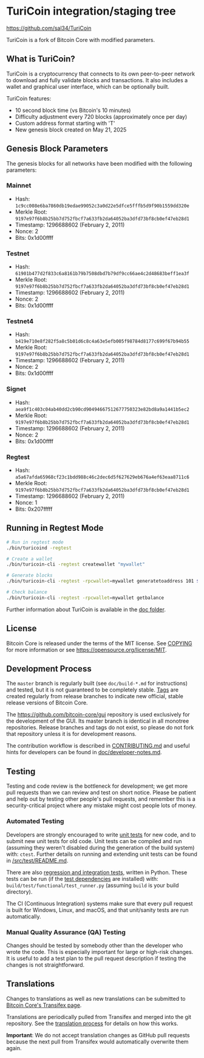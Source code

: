 TuriCoin integration/staging tree
=====================================

https://github.com/sal34/TuriCoin

TuriCoin is a fork of Bitcoin Core with modified parameters.

What is TuriCoin?
---------------------

TuriCoin is a cryptocurrency that connects to its own peer-to-peer network to download and fully
validate blocks and transactions. It also includes a wallet and graphical user
interface, which can be optionally built.

TuriCoin features:
- 10 second block time (vs Bitcoin's 10 minutes)
- Difficulty adjustment every 720 blocks (approximately once per day)
- Custom address format starting with 'T'
- New genesis block created on May 21, 2025

## Genesis Block Parameters

The genesis blocks for all networks have been modified with the following parameters:

### Mainnet
- Hash: `1c9cc008e6ba7860db19edae99052c3a0d22e5dfce5fffb5d9f90b1559dd320e`
- Merkle Root: `9197e97f6b8b25bb7d752fbcf7a633fb2da64052ba3dfd73bf8cb0ef47eb28d1`
- Timestamp: 1296688602 (February 2, 2011)
- Nonce: 2
- Bits: 0x1d00ffff

### Testnet
- Hash: `61901b477d2f833c6a8161b79b7508dbd7b79df9cc66ae4c2d48683beff1ea3f`
- Merkle Root: `9197e97f6b8b25bb7d752fbcf7a633fb2da64052ba3dfd73bf8cb0ef47eb28d1`
- Timestamp: 1296688602 (February 2, 2011)
- Nonce: 2
- Bits: 0x1d00ffff

### Testnet4
- Hash: `b419e710e8f282f5a8c5b01d6c8c4a63e5efb005f98784d8177c699f67b94b55`
- Merkle Root: `9197e97f6b8b25bb7d752fbcf7a633fb2da64052ba3dfd73bf8cb0ef47eb28d1`
- Timestamp: 1296688602 (February 2, 2011)
- Nonce: 2
- Bits: 0x1d00ffff

### Signet
- Hash: `aea9f1c403c04ab40dd2cb90cd90494667512677750323e82bd8a9a1441b5ec2`
- Merkle Root: `9197e97f6b8b25bb7d752fbcf7a633fb2da64052ba3dfd73bf8cb0ef47eb28d1`
- Timestamp: 1296688602 (February 2, 2011)
- Nonce: 2
- Bits: 0x1d00ffff

### Regtest
- Hash: `a5a67afda65968cf23c1bdd988c46c2dec6d5f627629eb676a4ef63eaa8711c6`
- Merkle Root: `9197e97f6b8b25bb7d752fbcf7a633fb2da64052ba3dfd73bf8cb0ef47eb28d1`
- Timestamp: 1296688602 (February 2, 2011)
- Nonce: 1
- Bits: 0x207fffff

## Running in Regtest Mode

```bash
# Run in regtest mode
./bin/turicoind -regtest

# Create a wallet
./bin/turicoin-cli -regtest createwallet "mywallet"

# Generate blocks
./bin/turicoin-cli -regtest -rpcwallet=mywallet generatetoaddress 101 $(./bin/turicoin-cli -regtest -rpcwallet=mywallet getnewaddress)

# Check balance
./bin/turicoin-cli -regtest -rpcwallet=mywallet getbalance
```

Further information about TuriCoin is available in the [doc folder](/doc).

License
-------

Bitcoin Core is released under the terms of the MIT license. See [COPYING](COPYING) for more
information or see https://opensource.org/license/MIT.

Development Process
-------------------

The `master` branch is regularly built (see `doc/build-*.md` for instructions) and tested, but it is not guaranteed to be
completely stable. [Tags](https://github.com/bitcoin/bitcoin/tags) are created
regularly from release branches to indicate new official, stable release versions of Bitcoin Core.

The https://github.com/bitcoin-core/gui repository is used exclusively for the
development of the GUI. Its master branch is identical in all monotree
repositories. Release branches and tags do not exist, so please do not fork
that repository unless it is for development reasons.

The contribution workflow is described in [CONTRIBUTING.md](CONTRIBUTING.md)
and useful hints for developers can be found in [doc/developer-notes.md](doc/developer-notes.md).

Testing
-------

Testing and code review is the bottleneck for development; we get more pull
requests than we can review and test on short notice. Please be patient and help out by testing
other people's pull requests, and remember this is a security-critical project where any mistake might cost people
lots of money.

### Automated Testing

Developers are strongly encouraged to write [unit tests](src/test/README.md) for new code, and to
submit new unit tests for old code. Unit tests can be compiled and run
(assuming they weren't disabled during the generation of the build system) with: `ctest`. Further details on running
and extending unit tests can be found in [/src/test/README.md](/src/test/README.md).

There are also [regression and integration tests](/test), written
in Python.
These tests can be run (if the [test dependencies](/test) are installed) with: `build/test/functional/test_runner.py`
(assuming `build` is your build directory).

The CI (Continuous Integration) systems make sure that every pull request is built for Windows, Linux, and macOS,
and that unit/sanity tests are run automatically.

### Manual Quality Assurance (QA) Testing

Changes should be tested by somebody other than the developer who wrote the
code. This is especially important for large or high-risk changes. It is useful
to add a test plan to the pull request description if testing the changes is
not straightforward.

Translations
------------

Changes to translations as well as new translations can be submitted to
[Bitcoin Core's Transifex page](https://www.transifex.com/bitcoin/bitcoin/).

Translations are periodically pulled from Transifex and merged into the git repository. See the
[translation process](doc/translation_process.md) for details on how this works.

**Important**: We do not accept translation changes as GitHub pull requests because the next
pull from Transifex would automatically overwrite them again.
